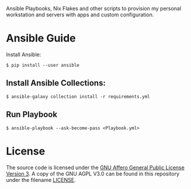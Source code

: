 Ansible Playbooks, Nix Flakes and other scripts to provision my personal workstation and servers with apps and custom configuration.

# Ansible Guide

Install Ansible:

    $ pip install --user ansible

## Install Ansible Collections:

    $ ansible-galaxy collection install -r requirements.yml


## Run Playbook

    $ ansible-playbook --ask-become-pass <Playbook.yml>


# License

The source code is licensed under the [GNU Affero General Public License Version 3](https://www.gnu.org/licenses/agpl-3.0.txt). A copy of the GNU AGPL V3.0 can be found in this repository under the filename [LICENSE](./LICENSE).
